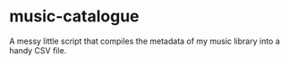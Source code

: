 # music-catalogue
A messy little script that compiles the metadata of my music library into a handy CSV file.
